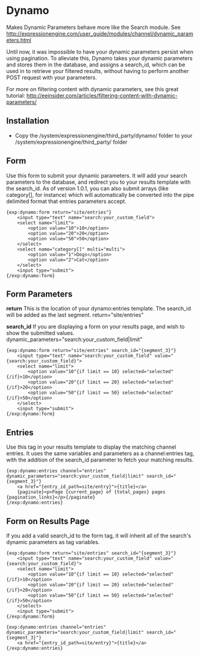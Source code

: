 # Dynamo #

Makes Dynamic Parameters behave more like the Search module. See <http://expressionengine.com/user_guide/modules/channel/dynamic_parameters.html>

Until now, it was impossible to have your dynamic parameters persist when using pagination. To alleviate this, Dynamo takes your dynamic parameters and stores them in the database, and assigns a search_id, which can be used in to retrieve your filtered results, without having to perform another POST request with your parameters.

For more on filtering content with dynamic parameters, see this great tutorial: <http://eeinsider.com/articles/filtering-content-with-dynamic-parameters/>

## Installation

* Copy the /system/expressionengine/third_party/dynamo/ folder to your /system/expressionengine/third_party/ folder

## Form
Use this form to submit your dynamic parameters. It will add your search parameters to the database, and redirect you to your results template with the search_id. As of version 1.0.1, you can also submit arrays (like category[], for instance) which will automatically be converted into the pipe delimited format that entries parameters accept.

	{exp:dynamo:form return="site/entries"}
		<input type="text" name="search:your_custom_field">
		<select name="limit">
			<option value="10">10</option>
			<option value="20">20</option>
			<option value="50">50</option>
		</select>
		<select name="category[]" multi="multi">
			<option value="1">Dogs</option>
			<option value="2">Cat</option>
		</select>
		<input type="submit">
	{/exp:dynamo:form}

## Form Parameters

**return**
This is the location of your dynamo:entries template. The search_id will be added as the last segment.
	return="site/entries"

**search_id**
If you are displaying a form on your results page, and wish to show the submitted values.
	dynamic_parameters="search:your_custom_field|limit"

	{exp:dynamo:form return="site/entries" search_id="{segment_3}"}
		<input type="text" name="search:your_custom_field" value="{search:your_custom_field}">
		<select name="limit">
			<option value="10"{if limit == 10} selected="selected"{/if}>10</option>
			<option value="20"{if limit == 20} selected="selected"{/if}>20</option>
			<option value="50"{if limit == 50} selected="selected"{/if}>50</option>
		</select>
		<input type="submit">
	{/exp:dynamo:form}

## Entries
Use this tag in your results template to display the matching channel entries. It uses the same variables and parameters as a channel:entries tag, with the addition of the search_id parameter to fetch your matching results.

	{exp:dynamo:entries channel="entries" dynamic_parameters="search:your_custom_field|limit" search_id="{segment_3}"}
		<a href="{entry_id_path=site/entry}">{title}</a>
		{paginate}<p>Page {current_page} of {total_pages} pages {pagination_links}</p>{/paginate}
	{/exp:dynamo:entries}

## Form on Results Page
If you add a valid search_id to the form tag, it will inherit all of the search's dynamic parameters as tag variables.

	{exp:dynamo:form return="site/entries" search_id="{segment_3}"}
		<input type="text" name="search:your_custom_field" value="{search:your_custom_field}">
		<select name="limit">
			<option value="10"{if limit == 10} selected="selected"{/if}>10</option>
			<option value="20"{if limit == 20} selected="selected"{/if}>20</option>
			<option value="50"{if limit == 50} selected="selected"{/if}>50</option>
		</select>
		<input type="submit">
	{/exp:dynamo:form}
	
	{exp:dynamo:entries channel="entries" dynamic_parameters="search:your_custom_field|limit" search_id="{segment_3}"}
		<a href="{entry_id_path=site/entry}">{title}</a>
	{/exp:dynamo:entries}